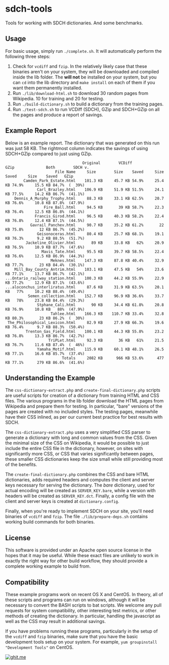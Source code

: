 # sdch-tools
Tools for working with SDCH dictionaries. And some benchmarks.

## Usage

For basic usage, simply run `./complete.sh`. It will automatically perform the following three steps:

1.  Check for `vcdiff` and `fzip`. In the relatively likely case that these binaries aren't on your system, they will be downloaded and compiled inside the lib folder. The **will not** be installed on your system, but you can `cd` into the lib directory and `make install` on each of them if you want them permanently installed.
1.  Run `./lib/download-html.sh` to download 30 random pages from Wikipedia. 10 for training and 20 for testing.
1.  Run `./build-dictionary.sh` to build a dictionary from the training pages.
1.  Run `./test-sdch.sh` to run VCDiff (SDCH), GZip and SDCH+GZip on all the pages and produce a report of savings.

## Example Report

Below is an example report. The dictionary that was generated on this run was just 58 KB. The rightmost column indicates the savings of using SDCH+GZip compared to just using GZip.

```
                                  Original        VCDiff             GZip              Both        SDCH v.
                      File Name     Size        Size    Saved     Size    Saved     Size    Saved   GZip  
        Camden_Park_Estate.html    101.3 KB     45.7 KB 54.9%     25.4 KB 74.9%     15.5 KB 84.7%  (  39%)
              Carl_Brazley.html    106.9 KB     51.9 KB 51.5%     24.1 KB 77.5%     14.2 KB 86.7%  (41.1%)
    Dennis_A_Murphy_Trophy.html     88.3 KB     33.1 KB 62.5%     20.7 KB 76.6%     10.8 KB 87.8%  (47.9%)
                 Fire_Ball.html     94.5 KB       39 KB 58.7%     22.3 KB 76.4%     12.5 KB 86.8%  (44.1%)
             Francis_Girod.html     96.5 KB     40.3 KB 58.2%     22.4 KB 76.8%     12.4 KB 87.1%  (44.5%)
           Gavrail_Panchev.html     90.7 KB     35.2 KB 61.2%       22 KB 75.8%       12 KB 86.7%  (45.2%)
              Geisonoceras.html     80.4 KB     25.7 KB 68.1%     19.1 KB 76.3%      9.2 KB 88.5%  (51.7%)
         Jackeline_Olivier.html       89 KB     33.8 KB   62%     20.9 KB 76.5%     10.9 KB 87.7%  (47.6%)
                Mavis_Tate.html     95.5 KB     39.7 KB 58.5%     22.4 KB 76.6%     12.5 KB 86.9%  (44.3%)
                    Meknes.html    147.3 KB     87.8 KB 40.4%     32.9 KB 77.7%       23 KB 84.4%  (30.1%)
    Mill_Bay_County_Antrim.html    103.1 KB     47.5 KB   54%     23.6 KB 77.1%     13.7 KB 86.7%  (42.1%)
...Ontario_railway_station.html    100.3 KB     44.2 KB 55.9%     22.9 KB 77.2%     12.9 KB 87.1%  (43.6%)
...aloconchus_interliratus.html     87.6 KB     31.9 KB 63.5%     20.1 KB   77%     10.2 KB 88.4%  (49.4%)
          Semen_collection.html    152.7 KB     96.9 KB 36.6%     33.7 KB   78%     23.8 KB 84.4%  (29.3%)
              Stphane_Cali.html       90 KB     34.4 KB 61.8%     20.8 KB 76.9%     10.8 KB   88%  (47.9%)
                    Tahlee.html    166.3 KB    110.7 KB 33.4%     32.8 KB 80.3%       23 KB 86.2%  (  30%)
 The_Philosophical_Lexicon.html     82.9 KB     27.9 KB 66.3%     19.6 KB 76.4%      9.7 KB 88.3%  (50.4%)
         Trenton_Gas_Field.html    100.1 KB     44.3 KB 55.8%     23.2 KB 76.8%     13.3 KB 86.7%  (42.7%)
                   TriPLet.html     92.3 KB       36 KB   61%     21.5 KB 76.7%     11.6 KB 87.4%  (  46%)
              Yamaha_Motif.html    115.9 KB     60.1 KB 48.1%     26.5 KB 77.1%     16.6 KB 85.7%  (37.4%)
                         Totals     2082 KB      966 KB 53.6%      477 KB 77.1%      279 KB 86.6%  (41.6%)
```

## Understanding the Example

The `css-dictionary-extract.php` and `create-final-dictionary.php` scripts are useful scripts for creation of a dictionary from training HTML and CSS files. The various programs in the lib folder download the HTML pages from Wikipedia and prepare them for testing. In particular, "bare" versions of the pages are created with no included styles. The testing pages, meanwhile have their CSS inlined, as per our current best practice for best results with SDCH.

The `css-dictionary-extract.php` uses a very simplified CSS parser to generate a dictionary with long and common values from the CSS. Given the minimal size of the CSS on Wikipedia, it would be possible to just include the entire CSS file in the dictionary, however, on sites with significantly more CSS, or CSS that varies significantly between pages, these smaller CSS dictionaries keep the size small while still providing most of the benefits.

The `create-final-dictionary.php` combines the CSS and bare HTML dictionaries, adds required headers and computes the client and server keys necessary for serving the dictionary. The *bare* dictionary, used for actual encoding will be created as `SERVER_KEY.bare`, while a version with headers will be created as `SERVER_KEY.dct`. Finally, a config file with the client and server keys is created at `dictionary.config`.

Finally, when you're ready to implement SDCH on your site, you'll need binaries of `vcdiff` and `fzip`. The file `./lib/prepare-deps.sh` contains working build commands for both binaries.

## License

This software is provided under an Apache open source license in the hopes that it may be useful. While these exact files are unlikely to work in exactly the right way for other build workflow, they should provide a complete working example to build from.

## Compatibility

These example programs work on recent OS X and CentOS. In theory, all of these scripts and programs can run on windows, although it will be necessary to convert the BASH scripts to bat scripts. We welcome any pull requests for system compatibility, other interesting test metrics, or other methods of creating the dictionary. In particular, handling the javascript as well as the CSS may result in additional savings.

If you have problems running these programs, particularly in the setup of the `vcdiff` and `fzip` binaries, make sure that you have the basic development tools setup on your system. For example, `yum groupinstall "Development Tools"` on CentOS.

[![ghit.me](https://ghit.me/badge.svg?repo=mikandi/sdch-tools)](https://ghit.me/repo/mikandi/sdch-tools)

